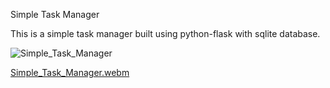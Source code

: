 Simple Task Manager

This is a simple task manager built using python-flask with sqlite database.

![Simple_Task_Manager](https://github.com/AmmaraKhan19/Simple-Task_Manager/assets/69958530/00ba9285-c708-4318-8b94-d08bb86eac4e)

[Simple_Task_Manager.webm](https://github.com/AmmaraKhan19/Simple-Task_Manager/assets/69958530/643e7d84-0648-408c-84c0-ce1b86925eab)
